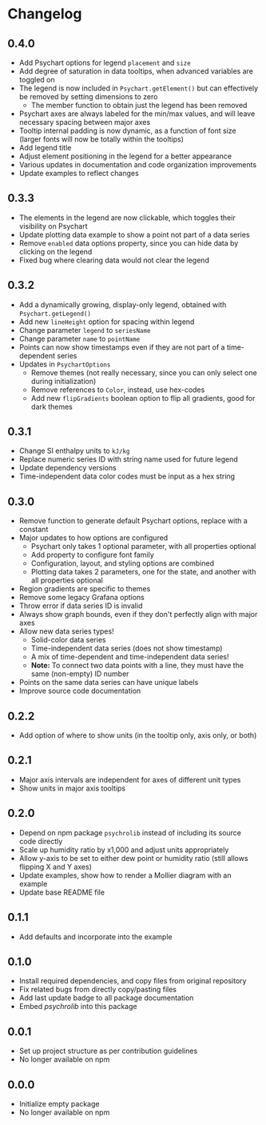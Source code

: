 # Changelog

## 0.4.0

- Add Psychart options for legend `placement` and `size`
- Add degree of saturation in data tooltips, when advanced variables are toggled on
- The legend is now included in `Psychart.getElement()` but can effectively be removed by setting dimensions to zero
    - The member function to obtain just the legend has been removed
- Psychart axes are always labeled for the min/max values, and will leave necessary spacing between major axes
- Tooltip internal padding is now dynamic, as a function of font size (larger fonts will now be totally within the tooltips)
- Add legend title
- Adjust element positioning in the legend for a better appearance
- Various updates in documentation and code organization improvements
- Update examples to reflect changes

## 0.3.3

- The elements in the legend are now clickable, which toggles their visibility on Psychart
- Update plotting data example to show a point not part of a data series
- Remove `enabled` data options property, since you can hide data by clicking on the legend
- Fixed bug where clearing data would not clear the legend

## 0.3.2

- Add a dynamically growing, display-only legend, obtained with `Psychart.getLegend()`
- Add new `lineHeight` option for spacing within legend
- Change parameter `legend` to `seriesName`
- Change parameter `name` to `pointName`
- Points can now show timestamps even if they are not part of a time-dependent series
- Updates in `PsychartOptions`
    - Remove themes (not really necessary, since you can only select one during initialization)
    - Remove references to `Color`, instead, use hex-codes
    - Add new `flipGradients` boolean option to flip all gradients, good for dark themes

## 0.3.1

- Change SI enthalpy units to `kJ/kg`
- Replace numeric series ID with string name used for future legend
- Update dependency versions
- Time-independent data color codes must be input as a hex string

## 0.3.0

- Remove function to generate default Psychart options, replace with a constant
- Major updates to how options are configured
    - Psychart only takes 1 optional parameter, with all properties optional
    - Add property to configure font family
    - Configuration, layout, and styling options are combined
    - Plotting data takes 2 parameters, one for the state, and another with all properties optional
- Region gradients are specific to themes
- Remove some legacy Grafana options
- Throw error if data series ID is invalid
- Always show graph bounds, even if they don't perfectly align with major axes
- Allow new data series types!
    - Solid-color data series
    - Time-independent data series (does not show timestamp)
    - A mix of time-dependent and time-independent data series!
    - **Note:** To connect two data points with a line, they must have the same (non-empty) ID number
- Points on the same data series can have unique labels
- Improve source code documentation

## 0.2.2

- Add option of where to show units (in the tooltip only, axis only, or both)

## 0.2.1

- Major axis intervals are independent for axes of different unit types
- Show units in major axis tooltips

## 0.2.0

- Depend on npm package `psychrolib` instead of including its source code directly
- Scale up humidity ratio by x1,000 and adjust units appropriately
- Allow y-axis to be set to either dew point or humidity ratio (still allows flipping X and Y axes)
- Update examples, show how to render a Mollier diagram with an example
- Update base README file

## 0.1.1

- Add defaults and incorporate into the example

## 0.1.0

- Install required dependencies, and copy files from original repository
- Fix related bugs from directly copy/pasting files
- Add last update badge to all package documentation
- Embed *psychrolib* into this package

## 0.0.1

- Set up project structure as per contribution guidelines
- No longer available on npm

## 0.0.0

- Initialize empty package
- No longer available on npm
